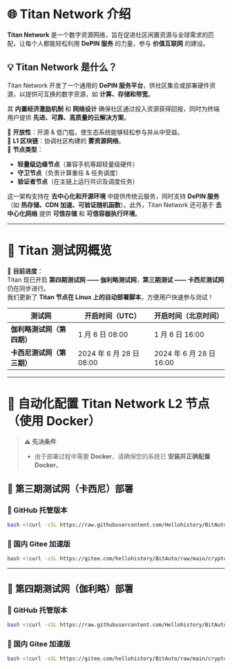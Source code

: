 # 🌐 Titan Network 介绍  

**Titan Network** 是一个数字资源网络，旨在促进社区闲置资源与全球需求的匹配，让每个人都能轻松利用 **DePIN 服务** 的力量，参与 **价值互联网** 的建设。  

## 💡 Titan Network 是什么？  

Titan Network 开发了一个通用的 **DePIN 服务平台**，供社区集合或部署硬件资源，以提供可互换的数字资源，如 **计算、存储和带宽**。  

其 **内置经济激励机制** 和 **网络设计** 确保社区通过投入资源获得回报，同时为终端用户提供 **先进、可靠、高质量的云解决方案**。  

🔹 **开放性**：开源 & 低门槛，使生态系统能够轻松参与并从中受益。  
🔹 **L1 区块链**：协调社区构建的 **雾资源网络**。  
🔹 **节点类型**：
   - **轻量级边缘节点**（兼容手机等超轻量级硬件）
   - **守卫节点**（负责计算重任 & 任务调度）
   - **验证者节点**（在主链上运行共识及调度任务）

这一架构支持在 **去中心化和开源环境** 中提供传统云服务，同时支持 **DePIN 服务**（如 **热存储、CDN 加速、可验证随机函数**）。此外，Titan Network 还可基于 **去中心化网络** 提供 **可信存储** 和 **可信容器执行环境**。

---

# 🔹 Titan 测试网概览  

🚀 **目前进度**：  
Titan 现已开启 **第四期测试网 —— 伽利略测试网**，**第三期测试 —— 卡西尼测试网** 仍在同步进行。  
我们更新了 **Titan 节点在 Linux 上的自动部署脚本**，方便用户快速参与测试！  

| 测试网 | 开启时间（UTC） | 开启时间（北京时间） |
|--------|--------------|----------------|
| **伽利略测试网（第四期）** | 1 月 6 日 08:00 | 1 月 6 日 16:00 |
| **卡西尼测试网（第三期）** | 2024 年 6 月 28 日 08:00 | 2024 年 6 月 28 日 16:00 |

---

# 🚀 **自动化配置 Titan Network L2 节点（使用 Docker）**  

> **⚠️ 先决条件**  
> - 由于部署过程中需要 **Docker**，请确保您的系统已 **安装并正确配置 Docker**。

## 📌 **第三期测试网（卡西尼）部署**  

### **🔹 GitHub 托管版本**
```bash
bash <(curl -sSL https://raw.githubusercontent.com/Hellohistory/BitAuto/refs/heads/main/crypto/titan_network/testnet_cassini_3_zh.sh)
```

### **🚀 国内 Gitee 加速版**
```bash
bash <(curl -sSL https://gitee.com/hellohistory/BitAuto/raw/main/crypto/titan_network/testnet_cassini_3_zh.sh)
```

---

## 📌 **第四期测试网（伽利略）部署**  

### **🔹 GitHub 托管版本**
```bash
bash <(curl -sSL https://raw.githubusercontent.com/Hellohistory/BitAuto/refs/heads/main/crypto/titan_network/testnet_galileo_4_zh.sh)
```

### **🚀 国内 Gitee 加速版**
```bash
bash <(curl -sSL https://gitee.com/hellohistory/BitAuto/raw/main/crypto/titan_network/testnet_galileo_4_zh.sh)
```
